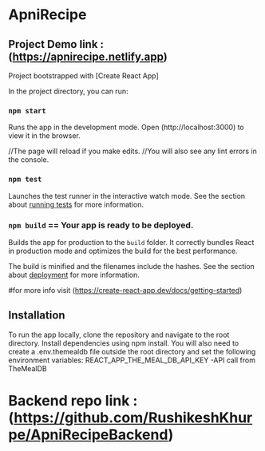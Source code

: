 # ApniRecipe
## Project Demo link : (https://apnirecipe.netlify.app)

Project bootstrapped with [Create React App]

In the project directory, you can run:
### `npm start`
Runs the app in the development mode.
Open (http://localhost:3000) to view it in the browser.

//The page will reload if you make edits.
//You will also see any lint errors in the console.

### `npm test`
Launches the test runner in the interactive watch mode.
See the section about [running tests](https://facebook.github.io/create-react-app/docs/running-tests) for more information.

### `npm build` == Your app is ready to be deployed.
Builds the app for production to the `build` folder.
It correctly bundles React in production mode and optimizes the build for the best performance.

The build is minified and the filenames include the hashes.
See the section about [deployment](https://facebook.github.io/create-react-app/docs/deployment) for more information.

#for more info visit (https://create-react-app.dev/docs/getting-started)

## Installation
To run the app locally, clone the repository and navigate to the root directory. Install dependencies using npm install.
You will also need to create a .env.themealdb file outside the root directory and set the following environment variables:
REACT_APP_THE_MEAL_DB_API_KEY 
-API call from TheMealDB<br/>

# Backend repo link : (https://github.com/RushikeshKhurpe/ApniRecipeBackend)
